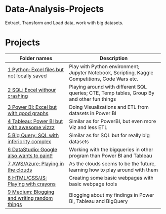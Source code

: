 # Data-Analysis-Projects
Extract, Transform and Load data, work with big datasets.

# Projects
|Folder names|Description| 
|---|---|
|[1 Python: Excel files but not locally saved](https://github.com/EliasNo/Data-Analysis-Projects/tree/master/1_Python_Excel-not-locally-saved)| Play with Python environment; Jupyter Notebook, Scripting, Kaggle Competitions, Code Wars etc.|
|[2 SQL: Excel withour crashing](https://github.com/EliasNo/Data-Analysis-Projects/tree/master/2_SQL_Excel-without-crashing)|Playing around with different SQL queries; CTE, Temp tables, Group By and other fun things|
|[3 Power BI: Excel but with good graphs](https://github.com/EliasNo/Data-Analysis-Projects/tree/master/3_Power_BI_Excel-with-good-graphs/PowerBI)|Doing Visualizations and ETL from datasets in Power BI|
|[4 Tableau: Power BI but with awesome vizzz](https://github.com/EliasNo/Data-Analysis-Projects/tree/master/4_Tableau_Power-BI-awesome-vizzzz)|Similar as for PowerBI, but even more Viz and less ETL|
|[5 Big Query: SQL with inferiority complex](https://github.com/EliasNo/Data-Analysis-Projects/tree/master/5_BigQuery_SQL-with-inferiority)|Similar as for SQL but for really big datasets|
|[6 DataStudio: Google also wants to paint!](https://github.com/EliasNo/Data-Analysis-Projects/tree/master/6_DataStudio_Google-want-to-paint!)|Working with the bigqueries in other program than Power BI and Tableau|
|[7 AWS/Azure: Playing in the clouds](https://github.com/EliasNo/Data-Analysis-Projects/tree/master/7_AWS_Azure_Playing-in-the-clouds)|As the clouds seems to be the future, learning how to play around with them|
|[8 HTML/CSS/JS: Playing with crayons](https://github.com/EliasNo/Data-Analysis-Projects/tree/master/8_HTML_CSS_JS-%20Play-with-crayons/Cheat_sheets)|Creating some basic webpages with basic webpage tools|
|[9 Medium: Blogging and writing random things](https://github.com/EliasNo/Data-Analysis-Projects/tree/master/9_Medium_Writing-random-things)|Blogging about my findings in Power BI, Tableau and BigQuery|
